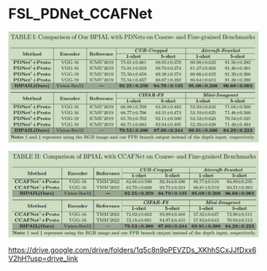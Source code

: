 # FSL_PDNet_CCAFNet
<p align="center">
<img src="./assets/PDNet_table.PNG" width="1200">
</p>

<p align="center">
<img src="./assets/CCAFNet_table.PNG" width="1200">
</p>

https://drive.google.com/drive/folders/1q5c8n9pPEVZDs_XKhhSCxJJfDxx6V2hH?usp=drive_link
